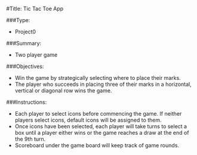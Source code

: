 #Title: Tic Tac Toe App

###Type:
- Project0

###Summary:
- Two player game

###Objectives:
- Win the game by strategically selecting where to place their marks.
- The player who succeeds in placing three of their marks in a horizontal, vertical or diagonal row wins the game.

###Instructions:
- Each player to select icons before commencing the game. If neither players select icons, default icons will be assigned to them.
- Once icons have been selected, each player will take turns to select a box until a player either wins or the game reaches a draw at the end of the 9th turn.
- Scoreboard under the game board will keep track of game rounds.

